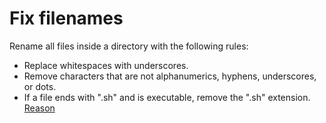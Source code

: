 # Fix filenames

Rename all files inside a directory with the following rules:

- Replace whitespaces with underscores.
- Remove characters that are not alphanumerics, hyphens, underscores, or dots.
- If a file ends with ".sh" and is executable, remove the ".sh" extension. [Reason](https://google.github.io/styleguide/shellguide.html#file-extensions)

